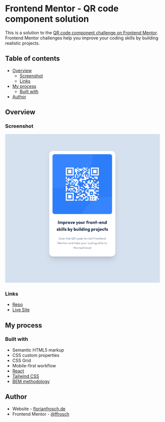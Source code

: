 # Frontend Mentor - QR code component solution

This is a solution to the [QR code component challenge on Frontend Mentor](https://www.frontendmentor.io/challenges/qr-code-component-iux_sIO_H). Frontend Mentor challenges help you improve your coding skills by building realistic projects.

## Table of contents

- [Overview](#overview)
  - [Screenshot](#screenshot)
  - [Links](#links)
- [My process](#my-process)
  - [Built with](#built-with)
- [Author](#author)

## Overview

### Screenshot

![Screenshot](./screenshot.png)

### Links

- [Repo](https://github.com/ffrosch/frontendmentor-qr-code-component)
- [Live Site](https://ffrosch.github.io/frontendmentor-qr-code-component/)

## My process

### Built with

- Semantic HTML5 markup
- CSS custom properties
- CSS Grid
- Mobile-first workflow
- [React](https://reactjs.org/)
- [Tailwind CSS](https://tailwindcss.com/)
- [BEM methodology](https://getbem.com/)

## Author

- Website - [florianfrosch.de](https://florianfrosch.de/)
- Frontend Mentor - [@ffrosch](https://www.frontendmentor.io/profile/ffrosch)
